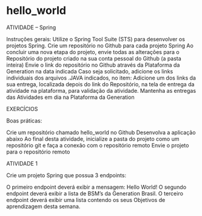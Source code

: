 # hello_world
ATIVIDADE – Spring



Instruções gerais:
Utilize o Spring Tool Suite (STS) para desenvolver os projetos Spring.
Crie um repositório no Github para cada projeto Spring
Ao concluir uma nova etapa do projeto, envie todas as alterações para o Repositório do projeto criado na sua conta pessoal do Github (a pasta inteira)
Envie o link do repositório no Github através da Plataforma da Generation na data indicada
Caso seja solicitado, adicione os links individuais dos arquivos .JAVA indicados, no item: Adicione um dos links da sua entrega, localizada depois do link do Repositório, na tela de entrega da atividade na plataforma, para validação da atividade.
Mantenha as entregas das Atividades em dia na Plataforma da Generation


EXERCÍCIOS

Boas práticas:

Crie um repositório chamado hello_world no Github
Desenvolva a aplicação abaixo
Ao final desta atividade, inicialize a pasta do projeto como um repositório git e faça a conexão com o repositório remoto
Envie o projeto para o repositório remoto

ATIVIDADE 1

Crie um projeto Spring que possua 3 endpoints:

O primeiro endpoint deverá exibir a mensagem: Hello World!
O segundo endpoint deverá exibir a lista de BSM’s da Generation Brasil.
O terceiro endpoint deverá exibir uma lista contendo os seus Objetivos de aprendizagem desta semana.
